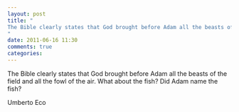 ```yaml
---
layout: post
title: "
The Bible clearly states that God brought before Adam all the beasts of the field and all the fowl of the air. What about the fish? Did Adam name the fish?
"
date: 2011-06-16 11:30
comments: true
categories: 
---
```


The Bible clearly states that God brought before Adam all the beasts of the field and all the fowl of the air. What about the fish? Did Adam name the fish?


Umberto  Eco

